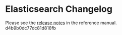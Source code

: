 # Elasticsearch Changelog

Please see the [release notes](https://www.elastic.co/guide/en/elasticsearch/reference/current/es-release-notes.html) in the reference manual.
d4b9b0dc77dc81d816fb
